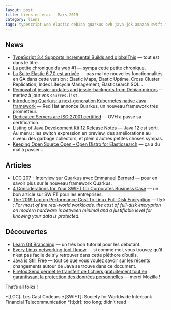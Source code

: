 ```yaml
---
layout: post
title: Liens en vrac - Mars 2019
category: liens
tags: typescript web elastic debian quarkus ovh java jdk amazon swift matériel git linux réseau firefox-send les-cast-coders
---
```


## News
* [TypeScript 3.4 Supports Incremental Builds and globalThis](https://www.infoq.com/news/2019/03/typescript-3-4-release/)
  — tout est dans le titre.
* [La petite chronique du web #1](https://blog.zenika.com/2019/03/27/la-petite-chronique-du-web-1/)
  — sympa cette petite chronique.
* [La Suite Elastic 6.7.0 est arrivée](https://www.elastic.co/fr/blog/elastic-stack-6-7-0-released)
  — pas mal de nouvelles fonctionnalités en GA dans cette version : Elastic Maps, Elastic Uptime,
    Cross Cluster Replication, Index Lifecycle Management, Elasticsearch SQL…
* [Removal of jessie-updates and jessie-backports from Debian mirrors](https://www.lucas-nussbaum.net/blog/?p=947)
  — mettez à jour vos `sources.list`.
* [Introducing Quarkus: a next-generation Kubernetes native Java framework](https://developers.redhat.com/blog/2019/03/07/quarkus-next-generation-kubernetes-native-java-framework/)
  — Red Hat annonce Quarkus, un nouveau framework très prometteur.
* [Dedicated Servers are ISO 27001 certified](https://www.ovh.com/blog/dedicated-servers-are-iso-27001-certified/) 
  — OVH a passé sa certification.
* [Listing of Java Development Kit 12 Release Notes](https://www.oracle.com/technetwork/java/javase/12u-relnotes-5211424.html)
  — Java 12 est sorti. Au menu : les switch expression en preview, des améliorations au niveau des
    garbage collectors, et plein d’autres petites choses sympas.
* [Keeping Open Source Open – Open Distro for Elasticsearch](https://aws.amazon.com/fr/blogs/opensource/keeping-open-source-open-open-distro-for-elasticsearch/)
  — ça a du mal à passer…

## Articles
* [LCC 207 - Interview sur Quarkus avec Emmanuel Bernard](https://lescastcodeurs.com/2019/03/26/lcc-207-interview-sur-quarkus-avec-emmanuel-bernard/)
  — pour en savoir plus sur le nouveau framework Quarkus.
* [4 Considerations for Your SWIFT for Corporates Business Case](https://www.sepaforcorporates.com/swift-for-corporates/4-considerations-for-your-swift-for-corporates-business-case/)
  — un bon article sur SWIFT pour les entreprises.
* [The 2019 Laptop Performance Cost To Linux Full-Disk Encryption](https://www.phoronix.com/scan.php?page=article&item=2019-linux-encrypt)
  — tl;dr : _For most of the real-world workloads, the cost of full-disk encryption on modern
    hardware is between minimal and a justifiable level for knowing your data is protected_.


## Découvertes
* [Learn Git Branching](https://learngitbranching.js.org/)
  — un très bon tutorial pour les débutant.
* [Every Linux networking tool I know](https://wizardzines.com/networking-tools-poster/)
  — si comme moi, vous trouvez qu’il n’est pas facile de s’y retrouver dans cette pléthore d’outils. 
* [Java is Still Free](https://docs.google.com/document/d/1nFGazvrCvHMZJgFstlbzoHjpAVwv5DEdnaBr_5pKuHo/edit)
  — tout ce que vous voulez savoir sur les récents changements autour de Java se trouve dans ce
    document.
* [Firefox Send permet le transfert de fichiers gratuitement tout en garantissant la protection des données personnelles](https://blog.mozilla.org/press-fr/2019/03/12/firefox-send-permet-le-transfert-de-fichiers-gratuitement-tout-en-garantissant-la-protection-des-donnees-personnelles/)
  — merci Mozilla !

That’s all folks !

*[LCC]: Les Cast Codeurs
*[SWIFT]: Society for Worldwide Interbank Financial Telecommunication
*[tl;dr]: too long; didn’t read

